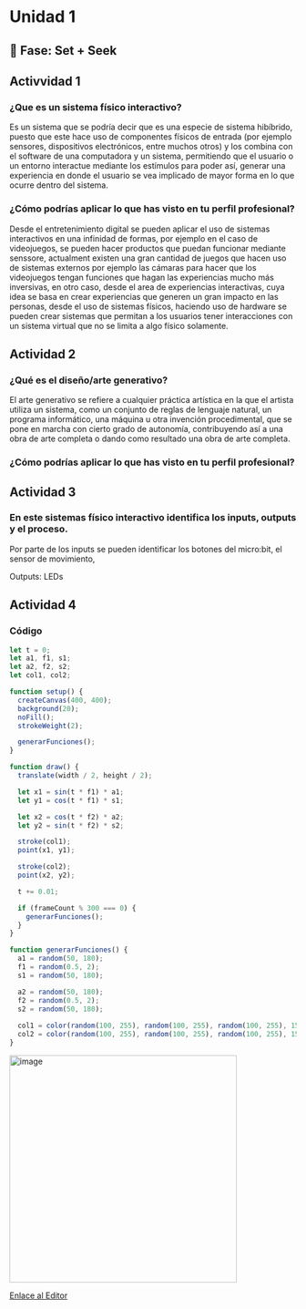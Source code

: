 # Unidad 1

## 🔎 Fase: Set + Seek

## Activvidad 1
### ¿Que es un sistema físico interactivo?

Es un sistema que se podría decir que es una especie de sistema hibíbrido, puesto que este hace uso de componentes físicos de entrada (por ejemplo sensores, dispositivos electrónicos, entre muchos otros) y los combina con el software de una computadora y un sistema, permitiendo que el usuario o un entorno interactue mediante los estímulos para poder así, generar una experiencia en donde el usuario se vea implicado de mayor forma en lo que ocurre dentro del sistema.

### ¿Cómo podrías aplicar lo que has visto en tu perfil profesional?

Desde el entretenimiento digital se pueden aplicar el uso de sistemas interactivos en una infinidad de formas, por ejemplo en el caso de videojuegos, se pueden hacer productos que puedan funcionar mediante senssore, actualment existen una gran cantidad de juegos que hacen uso de sistemas externos por ejemplo las cámaras para hacer que los videojuegos tengan funciones que hagan las experiencias mucho más inversivas, en otro caso, desde el area de experiencias interactivas, cuya idea se basa en crear experiencias que generen un gran impacto en las personas, desde el uso de sistemas físicos, haciendo uso de hardware se pueden crear sistemas que permitan a los usuarios tener interacciones con un sistema virtual que no se limita a algo físico solamente.

## Actividad 2

### ¿Qué es el diseño/arte generativo?
El arte generativo se refiere a cualquier práctica artística en la que el artista utiliza un sistema, como un conjunto de reglas de lenguaje natural, un programa informático, una máquina u otra invención procedimental, que se pone en marcha con cierto grado de autonomía, contribuyendo así a una obra de arte completa o dando como resultado una obra de arte completa.

### ¿Cómo podrías aplicar lo que has visto en tu perfil profesional?



## Actividad 3


### En este sistemas físico interactivo identifica los inputs, outputs y el proceso.

Por parte de los inputs se pueden identificar los botones del micro:bit, el sensor de movimiento, 

Outputs: LEDs


## Actividad 4

### Código

```js
let t = 0;
let a1, f1, s1;
let a2, f2, s2;
let col1, col2;

function setup() {
  createCanvas(400, 400);
  background(20);
  noFill();
  strokeWeight(2);

  generarFunciones();
}

function draw() {
  translate(width / 2, height / 2);

  let x1 = sin(t * f1) * a1;
  let y1 = cos(t * f1) * s1;

  let x2 = cos(t * f2) * a2;
  let y2 = sin(t * f2) * s2;

  stroke(col1);
  point(x1, y1);

  stroke(col2);
  point(x2, y2);

  t += 0.01;

  if (frameCount % 300 === 0) {
    generarFunciones();
  }
}

function generarFunciones() {
  a1 = random(50, 180);
  f1 = random(0.5, 2);
  s1 = random(50, 180);

  a2 = random(50, 180);
  f2 = random(0.5, 2);
  s2 = random(50, 180);
  
  col1 = color(random(100, 255), random(100, 255), random(100, 255), 150);
  col2 = color(random(100, 255), random(100, 255), random(100, 255), 150);
}
```

<img width="399" height="399" alt="image" src="https://github.com/user-attachments/assets/892e9165-fae1-4d37-b077-7049b89c6570" />

[Enlace al Editor](https://editor.p5js.org/KiwisCas/sketches/EFciMr1Fk)
